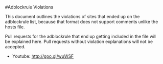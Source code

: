 #Adblockrule Violations

This document outlines the violations of sites that ended up on the adblockrule list, because that format does not support comments unlike the hosts file.

Pull requests for the adblockrule that end up getting included in the file will be explained here. Pull requests without violation explanations will not be accepted.

- Youtube: http://goo.gl/wuWSF
